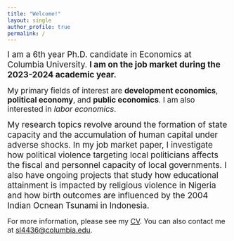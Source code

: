 ```yaml
---
title: "Welcome!"
layout: single
author_profile: true
permalink: /
---
```


<p><span style="font-size:14pt;">
I am a 6th year Ph.D. candidate in Economics at Columbia University. <b>I am on the job market during the 2023-2024 academic year.</b> </span></p>

<p><span style="font-size:13pt;">
My primary fields of interest are <b>development economics</b>, <b>political economy</b>, and <b>public economics</b>. I am also interested in <i>labor economics</i>. </span></p>

<p><span style="font-size:14pt;">
My research topics revolve around the formation of state capacity and the accumulation of human capital under adverse shocks. In my job market paper, I investigate how political violence targeting local politicians affects the fiscal and personnel capacity of local governments. I also have ongoing projects that study how educational attainment is impacted by religious violence in Nigeria and how birth outcomes are influenced by the 2004 Indian Ocnean Tsunami in Indonesia.
    </span></p>

<p><span style="font-size:12pt;"> 
For more information, please see my <a href="https://seunghunlee918.github.io/cv/CV_shl_20230925.pdf">CV</a>. You can also contact me at <a href="mailto:sl4436@columbia.edu">sl4436@columbia.edu</a>.
</span></p>
